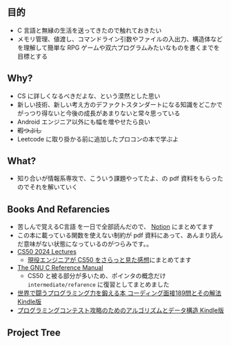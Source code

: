 ## 目的
- C 言語と無縁の生活を送ってきたので触れておきたい
- メモリ管理、値渡し、コマンドライン引数やファイルの入出力、構造体などを理解して簡単な RPG ゲームや双六プログラムみたいなものを書くまでを目標とする

## Why?
- CS に詳しくなるべきだよな、という漠然とした思い
- 新しい技術、新しい考え方のデファクトスタンダートになる知識をどこかでがっつり得ないと今後の成長があまりないと常々思っている
- Android エンジニア以外にも幅を増やせたら良い
- ~~暇つぶし~~
- Leetcode に取り掛かる前に追加したプロコンの本で学ぶよ

## What?
- 知り合いが情報系専攻で、こういう課題やってたよ、の pdf 資料をもらったのでそれを解いていく

## Books And Refarencies
- 苦しんで覚えるC言語 を一日で全部読んだので、 [Notion](https://www.notion.so/C-a9782178ce2a4629809702babc52b416) にまとめてます
- この本に載っている関数を使えない制約が pdf 資料にあって、あんまり読んだ意味がない状態になっているのがつらみです。。
- [CS50 2024 Lectures](https://www.youtube.com/playlist?list=PLhQjrBD2T381WAHyx1pq-sBfykqMBI7V4)
    - [現役エンジニアが CS50 をさらっと見た感想](https://zenn.dev/rokki08/articles/5b63e02053afb9)にまとめてます
- [The GNU C Reference Manual](https://www.gnu.org/software/gnu-c-manual/gnu-c-manual.html)
    - CS50 と被る部分が多いため、ポインタの概念だけ `intermediate/refarence` に復習としてまとめました
- [世界で闘うプログラミング力を鍛える本 コーディング面接189問とその解法 Kindle版](https://amzn.asia/d/8AFtdwg)
- [プログラミングコンテスト攻略のためのアルゴリズムとデータ構造 Kindle版](https://amzn.asia/d/exOvIiF)


## Project Tree



